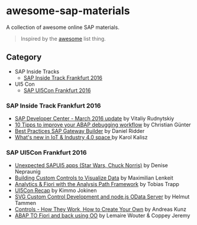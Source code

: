 # awesome-sap-materials

A collection of awesome online SAP materials.

> Inspired by the [awesome](https://github.com/bayandin/awesome-awesomeness) list thing.

## Category
- SAP Inside Tracks
  - [SAP Inside Track Frankfurt 2016](#SAP-Inside-Track-Frankfurt-2016)
- UI5 Con
  - [SAP UI5Con Frankfurt 2016](#SAP-UI5Con-Frankfurt-2016)

### SAP Inside Track Frankfurt 2016
- [SAP Developer Center - March 2016 update](http://www.slideshare.net/VitaliyRudnytskiy/sap-developer-center) by Vitaliy Rudnytskiy
- [10 Tipps to improve your ABAP debugging workflow](https://github.com/christianguenter2/sitFRA_2016) by Christian Günter
- [Best Practices SAP Gateway Builder](http://de.slideshare.net/DanielRidder1/daniel-ridder-best-practices-sap-gateway-builder) by Daniel Ridder
- [What's new in IoT & Industry 4.0 space ](http://www.slideshare.net/KarolKalisz/sitfra-2016-whats-new-in-iot-industry-40-space) by Karol Kalisz

### SAP UI5Con Frankfurt 2016
- [Unexpected SAPUI5 apps (Star Wars, Chuck Norris)](https://ui5con2016slides-d062712trial.dispatcher.hanatrial.ondemand.com/slides/index.html#/) by Denise Nepraunig
- [Building Custom Controls to Visualize Data](http://www.slideshare.net/MaximilianLenkeit/building-custom-controls-to-visualize-data-ui5con-2016-frankfurt) by Maximilian Lenkeit
- [Analytics & Fiori with the Analysis Path Framework](http://de.slideshare.net/ttrapp/analytics-fiori-with-the-analysis-path-framework) by
Tobias Trapp
- [UI5Con Recap](http://scn.sap.com/community/developer-center/front-end/blog/2016/03/13/my-ui5con-recap) by Kimmo Jokinen
- [SVG Custom Control Development and node.js OData Server](https://prezi.com/xqbz93q6zsv9/ui5con/?utm_campaign=share&utm_medium=copy) by Helmut Tammen
- [Controls - How They Work, How to Create Your Own](http://de.slideshare.net/andreaskunz/ui5-controls-ui5con-2016) by Andreas Kunz
- [ABAP TO Fiori and back using OO](http://prezi.com/mfahxi_cen_z/) by Lemaire Wouter & Coppey Jeremy
